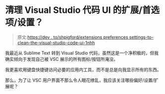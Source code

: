 # 清理 Visual Studio 代码 UI 的扩展/首选项/设置？

> 原文:[https://dev . to/shpigford/extensions preferences settings-to-clean-the-visual-studio-code-ui-1nhh](https://dev.to/shpigford/extensionspreferencessettings-to-clean-up-the-visual-studio-code-ui-1nhh)

我最近从 Sublime Text 转到 Visual Studio 代码，虽然这是一个净积极的，但我确实倾向于发现自己被 VSC 展示的所有图标/按钮所淹没。

我更喜欢用键盘快捷键访问必要的应用内工具，而不是总是向我显示所有的东西。

那么，为了让 VSC 用户界面不那么令人眼花缭乱，我应该关注哪些偏好/设置/扩展呢？